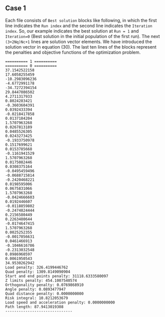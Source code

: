 ## Case 1
Each file consists of `Best solution` blocks like following, in which the first line indicates the `Run index` and the second line indicates the `Iteration index`. So, our example indicates the best solution at `Run = 1` and `Iteration=0` (Best solution in the initial population of the first run). The next `(3+2Nq)Nc+1` lines are solution vector elements. We have introduced the solution vector in equation (30). The last ten lines of the blocks represent the penalties and objective functions of the optimization problem.

``` Plain Text
========== 1 ==========
========== 0 ==========
37.1542522158
17.6058255459
-10.2983096236
-4.6772991178
-34.7272394154
29.8447086502
4.2711317933
0.8024283421
-0.3603604391
0.0392433394
-0.0218417858
0.0137184204
1.5707963268
0.0267813189
0.0485526305
0.0243273425
-0.1933750978
0.1517699621
0.0153785668
-0.1161941529
1.5707963268
0.0175082446
0.0308375164
-0.0495459496
-0.0688715814
-0.2420468221
0.0198595006
0.0675831066
1.5707963268
-0.0424666603
0.0192446607
-0.0118859802
-0.2474824444
0.2156580449
0.2263480644
-0.0174647415
1.5707963268
0.0025252355
-0.0017056631
0.0461466913
-0.1046616786
-0.2313032548
0.0986960597
0.0061950543
34.9530262942
Load penalty: 326.4199446762
Quad penalty: 1309.8149090904
Start and end points penalty: 31118.6333580097
Z limits penalty: 454.1007540574
Orthogonality penalty: 0.0769868910
Angle penalty: 0.0893477947
Quad distance penalty: 0.0000000000
Risk integral: 10.8212053679
Load speed and acceleration penalty: 0.0000000000
Path length: 87.9413019308
------------------------------
```
